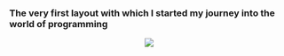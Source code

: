 ### The very first layout with which I started my journey into the world of programming
<div id="header" align="center">
    <img src="img/HTML.PNG"/>
</div>
